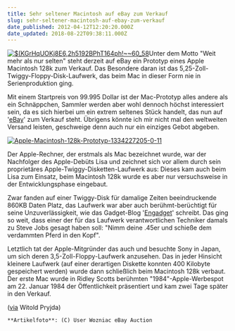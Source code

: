 ```yaml
---
title: Sehr seltener Macintosh auf eBay zum Verkauf
slug: sehr-seltener-macintosh-auf-ebay-zum-verkauf
date_published: 2012-04-12T12:20:20.000Z
date_updated: 2018-08-22T09:38:11.000Z
---
```


[![$(KGrHqUOKj8E6,2h5192BPhT164ph!~~60_58](//picdump.thafaker.de/2012/04/KGrHqUOKj8E62h5192BPhT164ph60_58-125x125.jpg)](http://picdump.thafaker.de/2012/04/KGrHqUOKj8E62h5192BPhT164ph60_58.jpg)Unter dem Motto "Weit mehr als nur selten" steht derzeit auf eBay ein Prototyp eines Apple Macintosh 128k zum Verkauf. Das Besondere daran ist das 5,25-Zoll-Twiggy-Floppy-Disk-Laufwerk, das beim Mac in dieser Form nie in Serienproduktion ging.

Mit einem Startpreis von 99.995 Dollar ist der Mac-Prototyp alles andere als ein Schnäppchen, Sammler werden aber wohl dennoch höchst interessiert sein, da es sich hierbei um ein extrem seltenes Stück handelt, das nun auf '[eBay](http://www.ebay.com/itm/BEYOND-RARE-PROTOTYPE-MACINTOSH-128k-APPLE-MAC-WITH-5-25-TWIGGY-DISK-DRIVE-/160781780426?pt=LH_DefaultDomain_0&amp;hash=item256f5745ca#ht_18883wt_1190)' zum Verkauf steht. Übrigens könnte ich mir nicht mal den weltweiten Versand leisten, geschweige denn auch nur ein einziges Gebot abgeben.

[![Apple-Macintosh-128k-Prototyp-1334227205-0-11](//picdump.thafaker.de/2012/04/Apple-Macintosh-128k-Prototyp-1334227205-0-11-125x125.jpg)](http://picdump.thafaker.de/2012/04/Apple-Macintosh-128k-Prototyp-1334227205-0-11.jpg)

Der Apple-Rechner, der erstmals als Mac bezeichnet wurde, war der Nachfolger des Apple-Debüts Lisa und zeichnet sich vor allem durch sein proprietäres Apple-Twiggy-Disketten-Laufwerk aus: Dieses kam auch beim Lisa zum Einsatz, beim Macintosh 128k wurde es aber nur versuchsweise in der Entwicklungsphase eingebaut.

Zwar fanden auf einer Twiggy-Disk für damalige Zeiten beeindruckende 860KB Daten Platz, das Laufwerk war aber auch berühmt-berüchtigt für seine Unzuverlässigkeit, wie das Gadget-Blog '[Engadget](http://www.engadget.com/2012/04/11/apple-macintosh-128k-with-twiggy-floppy-drive/?utm_source=twitterfeed&amp;utm_medium=twitter)' schreibt. Das ging so weit, dass einer der für das Laufwerk verantwortlichen Techniker damals zu Steve Jobs gesagt haben soll: "Nimm deine .45er und schieße dem verdammten Pferd in den Kopf".

Letztlich tat der Apple-Mitgründer das auch und besuchte Sony in Japan, um sich deren 3,5-Zoll-Floppy-Laufwerk anzusehen. Das in jeder Hinsicht kleinere Laufwerk (auf einer derartigen Diskette konnten 400 Kilobyte gespeichert werden) wurde dann schließlich beim Macintosh 128k verbaut. Der erste Mac wurde in Ridley Scotts berühmten "1984"-Apple-Werbespot am 22. Januar 1984 der Öffentlichkeit präsentiert und kam zwei Tage später in den Verkauf.

([via](http://winfuture.de/news,69104.html) Witold Pryjda)

`**Artikelfoto**: (C) User Wozniac eBay Auction`
